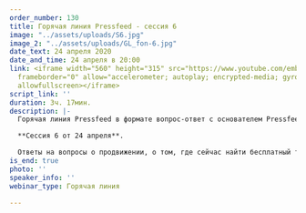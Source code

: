 ```yaml
---
order_number: 130
title: Горячая линия Pressfeed - сессия 6
image: "../assets/uploads/S6.jpg"
image_2: "../assets/uploads/GL_fon-6.jpg"
date_text: 24 апреля 2020
date_and_time: 24 апреля в 20:00
link: <iframe width="560" height="315" src="https://www.youtube.com/embed/s9q3HZESEDM"
  frameborder="0" allow="accelerometer; autoplay; encrypted-media; gyroscope; picture-in-picture"
  allowfullscreen></iframe>
script_link: ''
duration: 3ч. 17мин.
description: |-
  Горячая линия Pressfeed в формате вопрос-ответ с основателем Pressfeed Константином Бочарским.

  **Сессия 6 от 24 апреля**.

  Ответы на вопросы о продвижении, о том, где сейчас найти бесплатный трафик, как убедить руководство использовать современные инструменты продвижения, что делать и как продвигаться в кризисные моменты и многие другие вопросы. Сейчас самое время начать использовать нестандартные бюджетные возможности для привлечения клиентов и публикации в СМИ - это один из немногих бесплатных инструментов продвижения бизнеса, который еще остался.
is_end: true
photo: ''
speaker_info: ''
webinar_type: Горячая линия

---
```

  